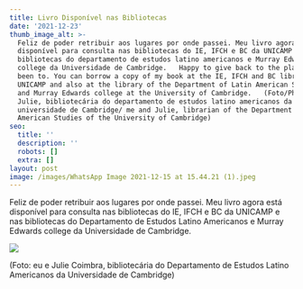 ```yaml
---
title: Livro Disponível nas Bibliotecas
date: '2021-12-23'
thumb_image_alt: >-
  Feliz de poder retribuir aos lugares por onde passei. Meu livro agora está
  disponível para consulta nas bibliotecas do IE, IFCH e BC da UNICAMP e nas
  bibliotecas do departamento de estudos latino americanos e Murray Edwards
  college da Universidade de Cambridge.   Happy to give back to the places I’ve
  been to. You can borrow a copy of my book at the IE, IFCH and BC libraries at
  UNICAMP and also at the library of the Department of Latin American Studies
  and Murray Edwards college at the University of Cambridge.   (Foto/Photo: eu e
  Julie, bibliotecária do departamento de estudos latino americanos da
  universidade de Cambridge/ me and Julie, librarian of the Department of Latin
  American Studies of the University of Cambridge)
seo:
  title: ''
  description: ''
  robots: []
  extra: []
layout: post
image: /images/WhatsApp Image 2021-12-15 at 15.44.21 (1).jpeg
---
```

Feliz de poder retribuir aos lugares por onde passei. Meu livro agora está disponível para consulta nas bibliotecas do IE, IFCH e BC da UNICAMP e nas bibliotecas do Departamento de Estudos Latino Americanos e Murray Edwards college da Universidade de Cambridge. 

![](/images/WhatsApp%20Image%202021-12-15%20at%2015.44.21%20\(1\)-af34fffd.jpeg)

(Foto: eu e Julie Coimbra, bibliotecária do Departamento de Estudos Latino Americanos da Universidade de Cambridge)



